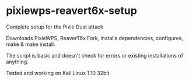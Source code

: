 # pixiewps-reavert6x-setup
Complete setup for the Pixie Dust attack

Downloads PixieWPS, ReaverT6x Fork, installs dependencies, configures, make & make install.

The script is basic and doesn't check for errors or existing installations of anything.

Tested and working on Kali Linux 1.10 32bit
